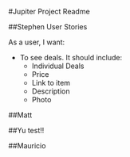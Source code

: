 #Jupiter Project Readme

##Stephen
 User Stories

As a user, I want:
- To see deals. It should include:
  - Individual Deals
  - Price
  - Link to item
  - Description
  - Photo

##Matt

##Yu
test!!

##Mauricio